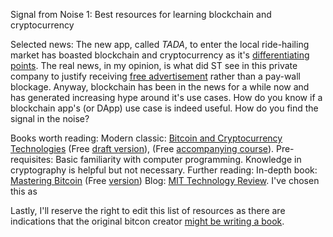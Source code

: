 Signal from Noise 1: Best resources for learning blockchain and cryptocurrency

Selected news:
The new app, called *TADA*, to enter the local ride-hailing market has boasted blockchain and cryptocurrency as it's [differentiating points](https://www.channelnewsasia.com/news/singapore/tada-new-ride-hailing-app-drivers-zero-commission-10564068). The real news, in my opinion, is what did ST see in this private company to justify receiving [free advertisement](https://www.straitstimes.com/singapore/transport/tada-firm-launches-new-ride-hailing-app) rather than a pay-wall blockage. Anyway, blockchain has been in the news for a while now and has generated increasing hype around it's use cases. How do you know if a blockchain app's (or DApp) use case is indeed useful. How do you find the signal in the noise?

Books worth reading:
Modern classic: [Bitcoin and Cryptocurrency Technologies](https://www.amazon.com/Bitcoin-Cryptocurrency-Technologies-Comprehensive-Introduction/dp/0691171696) (Free [draft version](http://bitcoinbook.cs.princeton.edu/)), (Free [accompanying course](https://www.coursera.org/learn/cryptocurrency)). Pre-requisites: Basic familiarity with computer programming. Knowledge in cryptography is helpful but not necessary. 
Further reading: 
In-depth book: [Mastering Bitcoin](https://www.amazon.com/Mastering-Bitcoin-Unlocking-Digital-Cryptocurrencies/dp/1449374042) (Free [version](https://github.com/bitcoinbook/bitcoinbook))
Blog: [MIT Technology Review](https://www.technologyreview.com/g/blockchain/). I've chosen this as 


Lastly, I'll reserve the right to edit this list of resources as there are indications that the original bitcon creator [might be writing a book](https://www.bloomberg.com/news/articles/2018-06-30/is-bitcoin-creator-writing-a-book-cryptic-note-indicates-yes).

